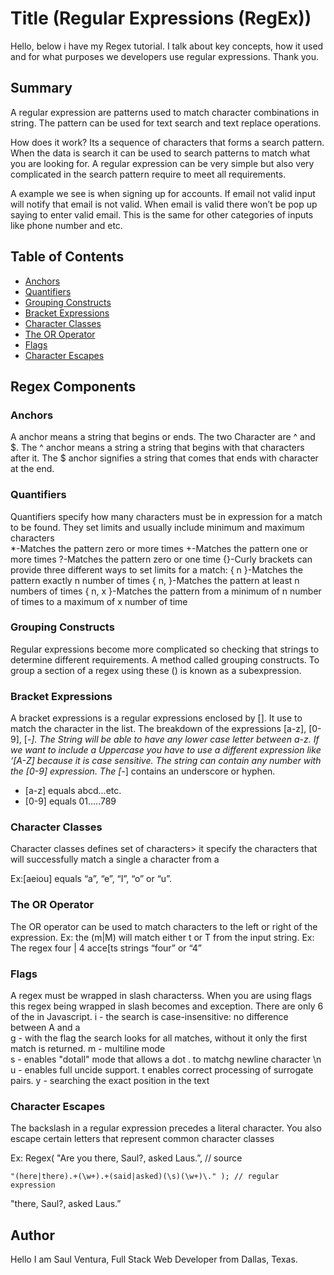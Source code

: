 # Title (Regular Expressions (RegEx))

Hello, below i have my Regex tutorial. I talk about key concepts, how it used and for what purposes we developers use regular expressions. Thank you.

## Summary

A regular expression are patterns used to match character combinations in string. The pattern can be used for text search and text replace operations.

How does it work?
Its a sequence of characters that forms a search pattern.
When the data is search it can be used to search patterns to match what you are looking for.
A regular expression can be very simple but also very complicated in the search pattern require to meet all requirements. 

A example we see is when signing up for accounts. If email not valid input will notify that email is not valid. When email is valid there won’t be pop up saying to enter valid email. This is the same for other categories of inputs like phone number and etc.

## Table of Contents

- [Anchors](#anchors)
- [Quantifiers](#quantifiers)
- [Grouping Constructs](#grouping-constructs)
- [Bracket Expressions](#bracket-expressions)
- [Character Classes](#character-classes)
- [The OR Operator](#the-or-operator)
- [Flags](#flags)
- [Character Escapes](#character-escapes)

## Regex Components

### Anchors
A anchor means a string that begins or ends. The two Character are ^ and $. The ^ anchor means a string a string that begins with that characters after it.
The $ anchor signifies a string that comes that ends with character at the end.

### Quantifiers
Quantifiers specify how many characters must be in expression for a match to be found. They set limits and usually include minimum and maximum characters	
*-Matches the pattern zero or more times
+-Matches the pattern one or more times
?-Matches the pattern zero or one time
{}-Curly brackets can provide three different ways to set limits for a match:
	{ n }-Matches the pattern exactly n number of times
	{ n, }-Matches the pattern at least n numbers of times
	{ n, x }-Matches the pattern from a minimum of n number of times to a maximum of x number of time

### Grouping Constructs
Regular expressions become more complicated so checking that strings to determine different requirements. A method called grouping constructs. To group a section of a regex using these () is known as a subexpression.

### Bracket Expressions
A bracket expressions is a regular expressions enclosed by []. It use to match the character in the list. The breakdown of the expressions [a-z], [0-9], [_-]. The String will be able to have any lower case letter between a-z. If we want to include a Uppercase you have to use a different expression like ‘[A-Z] because it is case sensitive. The string can contain any 
number with the [0-9] expression. The [_-] contains an underscore or hyphen. 
* [a-z]  equals abcd…etc.
* [0-9] equals 01…..789

### Character Classes
Character classes defines set of  characters> it specify the characters that will successfully match a single a character from a 

Ex:[aeiou] equals “a”, “e”, “I”, “o” or “u”.


### The OR Operator
The OR operator can be used to match characters to the left or right of the expression. 
Ex: the (m|M) will match either t or T from the input string. 
Ex: The regex four | 4 acce[ts strings “four” or “4”

### Flags
A regex must be wrapped in slash characterss. When you are  using flags this regex being wrapped in slash becomes and exception. 
There are only 6 of the in Javascript.
i - the search is case-insensitive: no difference between A and a  
g - with the flag the search looks for all matches, without it only the first match is returned.
m - multiline mode  
s - enables "dotall" mode that allows a dot . to matchg newline character \n
u - enables full uncide support. t enables correct processing of surrogate pairs.
y - searching the exact position in the text

### Character Escapes

The backslash in a regular expression precedes a literal character. You also escape certain letters that represent common character classes

Ex: Regex(
	"Are you there, Saul?, asked Laus.”, // source

	"(here|there).+(\w+).+(said|asked)(\s)(\w+)\." ); // regular expression
"there, Saul?, asked Laus.”

## Author

Hello I am Saul Ventura, Full Stack Web Developer from Dallas, Texas. 









